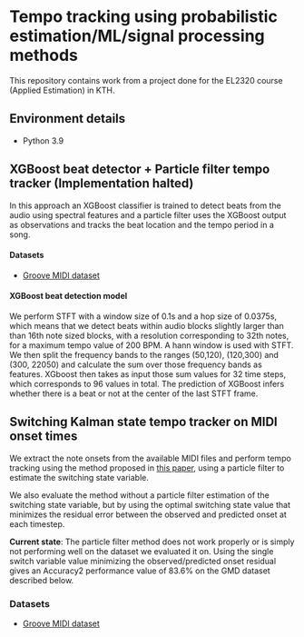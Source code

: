 # Tempo tracking using probabilistic estimation/ML/signal processing methods

This repository contains work from a project done for the EL2320 course (Applied Estimation) in KTH. 

## Environment details

* Python 3.9

## XGBoost beat detector + Particle filter tempo tracker (Implementation halted)

In this approach an XGBoost classifier is trained to detect beats from the audio using spectral features and a particle filter uses the XGBoost output as observations and tracks the beat location and the tempo period in a song.

#### Datasets

* [Groove MIDI dataset](https://magenta.tensorflow.org/datasets/groove#midi-data)

#### XGBoost beat detection model 


We perform STFT with a window size of 0.1s and a hop size of 0.0375s, which means that we detect beats within audio blocks slightly larger than than 16th note sized blocks, with a resolution corresponding to 32th notes, for a maximum tempo value of 200 BPM. A hann window is used with STFT. We then split the frequency bands to the ranges (50,120), (120,300) and (300, 22050) and calculate the sum over those frequency bands as features. XGboost then takes as input those sum values for 32 time steps, which corresponds to 96 values in total. The prediction of XGBoost infers whether there is a beat or not at the center of the last STFT frame.

## Switching Kalman state tempo tracker on MIDI onset times

We extract the note onsets from the available MIDI files and perform tempo tracking using the method proposed in [this paper](https://citeseerx.ist.psu.edu/viewdoc/download?doi=10.1.1.217.32&rep=rep1&type=pdf), using a particle filter to estimate the switching state variable.

We also evaluate the method without a particle filter estimation of the switching state variable, but by using the optimal switching state value that minimizes the residual error between the observed and predicted onset at each timestep. 

**Current state**: The particle filter method does not work properly or is simply not performing well on the dataset we evaluated it on. Using the single switch variable value minimizing the observed/predicted onset residual gives an Accuracy2 performance value of 83.6% on the GMD dataset described below.

### Datasets

* [Groove MIDI dataset](https://magenta.tensorflow.org/datasets/groove#midi-data)
